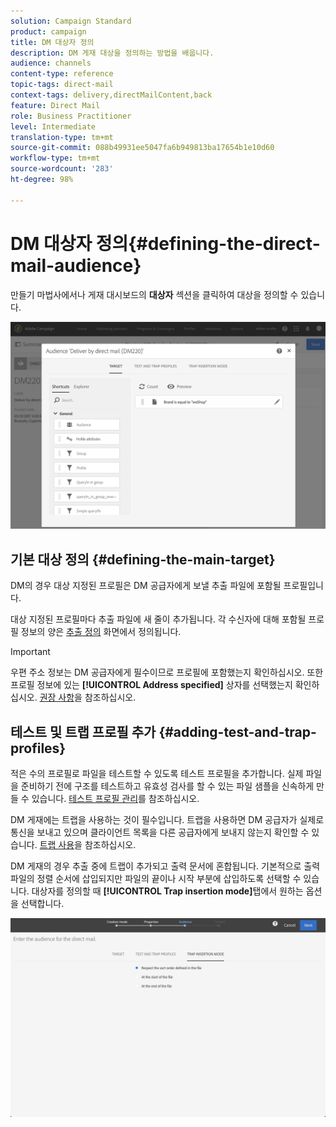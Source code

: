 ```yaml
---
solution: Campaign Standard
product: campaign
title: DM 대상자 정의
description: DM 게재 대상을 정의하는 방법을 배웁니다.
audience: channels
content-type: reference
topic-tags: direct-mail
context-tags: delivery,directMailContent,back
feature: Direct Mail
role: Business Practitioner
level: Intermediate
translation-type: tm+mt
source-git-commit: 088b49931ee5047fa6b949813ba17654b1e10d60
workflow-type: tm+mt
source-wordcount: '283'
ht-degree: 98%

---
```



# DM 대상자 정의{#defining-the-direct-mail-audience}

만들기 마법사에서나 게재 대시보드의 **대상자** 섹션을 클릭하여 대상을 정의할 수 있습니다.

![](assets/direct_mail_15.png)

## 기본 대상 정의 {#defining-the-main-target}

DM의 경우 대상 지정된 프로필은 DM 공급자에게 보낼 추출 파일에 포함될 프로필입니다.

대상 지정된 프로필마다 추출 파일에 새 줄이 추가됩니다. 각 수신자에 대해 포함될 프로필 정보의 양은 [추출 정의](../../channels/using/defining-the-direct-mail-content.md#defining-the-extraction) 화면에서 정의됩니다.

>[!IMPORTANT]
>
>우편 주소 정보는 DM 공급자에게 필수이므로 프로필에 포함했는지 확인하십시오. 또한 프로필 정보에 있는 **[!UICONTROL Address specified]** 상자를 선택했는지 확인하십시오. [권장 사항](../../channels/using/about-direct-mail.md#recommendations)을 참조하십시오.

## 테스트 및 트랩 프로필 추가 {#adding-test-and-trap-profiles}

적은 수의 프로필로 파일을 테스트할 수 있도록 테스트 프로필을 추가합니다. 실제 파일을 준비하기 전에 구조를 테스트하고 유효성 검사를 할 수 있는 파일 샘플을 신속하게 만들 수 있습니다. [테스트 프로필 관리](../../audiences/using/managing-test-profiles.md)를 참조하십시오.

DM 게재에는 트랩을 사용하는 것이 필수입니다. 트랩을 사용하면 DM 공급자가 실제로 통신을 보내고 있으며 클라이언트 목록을 다른 공급자에게 보내지 않는지 확인할 수 있습니다. [트랩 사용](../../sending/using/using-traps.md)을 참조하십시오.

DM 게재의 경우 추출 중에 트랩이 추가되고 출력 문서에 혼합됩니다. 기본적으로 출력 파일의 정렬 순서에 삽입되지만 파일의 끝이나 시작 부분에 삽입하도록 선택할 수 있습니다. 대상자를 정의할 때 **[!UICONTROL Trap insertion mode]**&#x200B;탭에서 원하는 옵션을 선택합니다.

![](assets/direct_mail_trap_insertion_mode.png)
